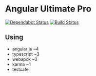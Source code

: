 # Angular Ultimate Pro

[![Dependabot Status](https://api.dependabot.com/badges/status?host=github&repo=joma74/angular-ultimate-pro)](https://dependabot.com) [![Build Status](https://travis-ci.org/joma74/angular-ultimate-pro.svg?branch=advanced-components-3)](https://travis-ci.org/joma74/angular-ultimate-pro)

## Using

- angular js ~4
- typescript ~3
- webapck ~3
- karma ~1
- testcafe

